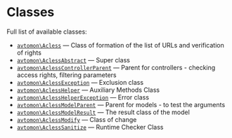 Classes
======

Full list of available classes:

  - [`avtomon\Acless`](avtomon/Acless.md) &mdash; Class of formation of the list of URLs and verification of rights
  - [`avtomon\AclessAbstract`](avtomon/AclessAbstract.md) &mdash; Super class
  - [`avtomon\AclessControllerParent`](avtomon/AclessControllerParent.md) &mdash; Parent for controllers - checking access rights, filtering parameters
  - [`avtomon\AclessException`](avtomon/AclessException.md) &mdash; Exclusion class
  - [`avtomon\AclessHelper`](avtomon/AclessHelper.md) &mdash; Auxiliary Methods Class
  - [`avtomon\AclessHelperException`](avtomon/AclessHelperException.md) &mdash; Error class
  - [`avtomon\AclessModelParent`](avtomon/AclessModelParent.md) &mdash; Parent for models - to test the arguments
  - [`avtomon\AclessModelResult`](avtomon/AclessModelResult.md) &mdash; The result class of the model
  - [`avtomon\AclessModify`](avtomon/AclessModify.md) &mdash; Class of change
  - [`avtomon\AclessSanitize`](avtomon/AclessSanitize.md) &mdash; Runtime Checker Class
